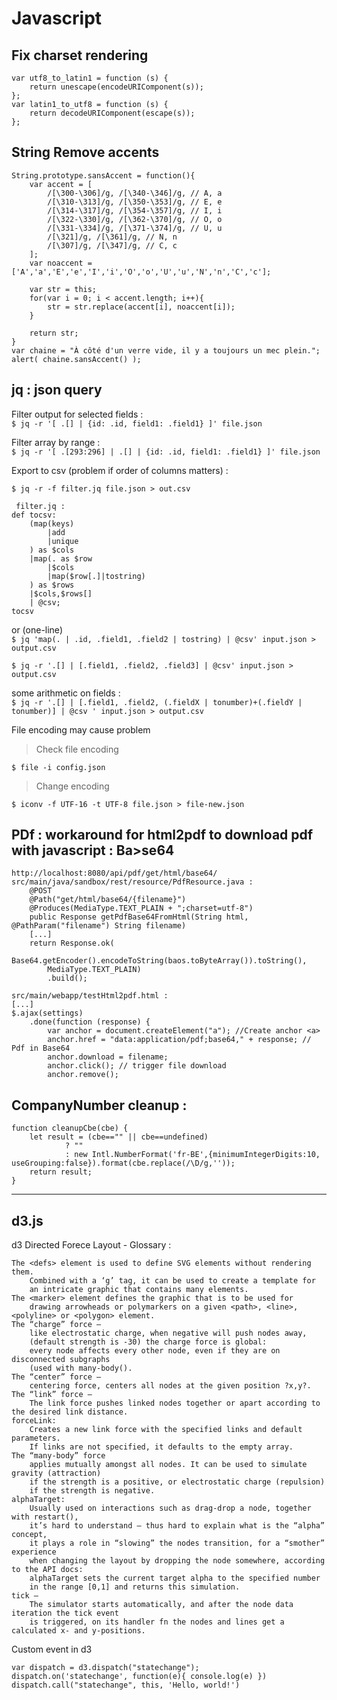 # Javascript

## Fix charset rendering 
```
var utf8_to_latin1 = function (s) {
    return unescape(encodeURIComponent(s));
};
var latin1_to_utf8 = function (s) {
    return decodeURIComponent(escape(s));
};
```

## String Remove accents 
```
String.prototype.sansAccent = function(){
    var accent = [
        /[\300-\306]/g, /[\340-\346]/g, // A, a
        /[\310-\313]/g, /[\350-\353]/g, // E, e
        /[\314-\317]/g, /[\354-\357]/g, // I, i
        /[\322-\330]/g, /[\362-\370]/g, // O, o
        /[\331-\334]/g, /[\371-\374]/g, // U, u
        /[\321]/g, /[\361]/g, // N, n
        /[\307]/g, /[\347]/g, // C, c
    ];
    var noaccent = ['A','a','E','e','I','i','O','o','U','u','N','n','C','c'];
     
    var str = this;
    for(var i = 0; i < accent.length; i++){
        str = str.replace(accent[i], noaccent[i]);
    }
     
    return str;
}
var chaine = "À côté d'un verre vide, il y a toujours un mec plein.";
alert( chaine.sansAccent() );
```

## jq : json query 

Filter output for selected fields :  
`$ jq -r '[ .[] | {id: .id, field1: .field1} ]' file.json `  

Filter array by range :  
`$ jq -r '[ .[293:296] | .[] | {id: .id, field1: .field1} ]' file.json`  

Export to csv (problem if order of columns matters) :  

`$ jq -r -f filter.jq file.json > out.csv`  

```
 filter.jq :
def tocsv:
    (map(keys)
        |add
        |unique
    ) as $cols
    |map(. as $row
        |$cols
        |map($row[.]|tostring)
    ) as $rows
    |$cols,$rows[]
    | @csv;
tocsv
```
or (one-line)  
`$ jq 'map(. | .id, .field1, .field2 | tostring) | @csv' input.json > output.csv`  

`$ jq -r '.[] | [.field1, .field2, .field3] | @csv' input.json > output.csv`  

some arithmetic on fields :  
`$ jq -r '.[] | [.field1, .field2, (.fieldX | tonumber)+(.fieldY | tonumber)] | @csv ' input.json > output.csv`  

File encoding may cause problem  

> Check file encoding  

`$ file -i config.json` 

> Change encoding    

`$ iconv -f UTF-16 -t UTF-8 file.json > file-new.json`  


## PDf : workaround for html2pdf to download pdf with javascript : Ba>se64

```
http://localhost:8080/api/pdf/get/html/base64/
src/main/java/sandbox/rest/resource/PdfResource.java :
	@POST
	@Path("get/html/base64/{filename}")
	@Produces(MediaType.TEXT_PLAIN + ";charset=utf-8")
	public Response getPdfBase64FromHtml(String html, @PathParam("filename") String filename)
	[...]
	return Response.ok(
		Base64.getEncoder().encodeToString(baos.toByteArray()).toString(), 
		MediaType.TEXT_PLAIN)
		.build();

src/main/webapp/testHtml2pdf.html :
[...]
$.ajax(settings)
	.done(function (response) {
		var anchor = document.createElement("a"); //Create anchor <a>
		anchor.href = "data:application/pdf;base64," + response; // Pdf in Base64
		anchor.download = filename;
		anchor.click(); // trigger file download			
		anchor.remove();
```

## CompanyNumber cleanup :  
```
function cleanupCbe(cbe) {
	let result = (cbe=="" || cbe==undefined) 
			? "" 
			: new Intl.NumberFormat('fr-BE',{minimumIntegerDigits:10, useGrouping:false}).format(cbe.replace(/\D/g,''));
	return result;
}
```
---

## d3.js

d3 Directed Forece Layout - Glossary :  
```
The <defs> element is used to define SVG elements without rendering them. 
	Combined with a ‘g’ tag, it can be used to create a template for 
	an intricate graphic that contains many elements.
The <marker> element defines the graphic that is to be used for 
 	drawing arrowheads or polymarkers on a given <path>, <line>, <polyline> or <polygon> element.
The “charge” force — 
	like electrostatic charge, when negative will push nodes away, 
	(default strength is -30) the charge force is global: 
	every node affects every other node, even if they are on disconnected subgraphs 
	(used with many-body().
The “center” force — 
	centering force, centers all nodes at the given position ?x,y?.
The “link” force — 
	The link force pushes linked nodes together or apart according to the desired link distance.
forceLink: 
	Creates a new link force with the specified links and default parameters. 
	If links are not specified, it defaults to the empty array.
The “many-body” force 
	applies mutually amongst all nodes. It can be used to simulate gravity (attraction) 
	if the strength is a positive, or electrostatic charge (repulsion) 
	if the strength is negative.
alphaTarget: 
	Usually used on interactions such as drag-drop a node, together with restart(), 
	it’s hard to understand — thus hard to explain what is the “alpha” concept, 
	it plays a role in “slowing” the nodes transition, for a “smother” experience 
	when changing the layout by dropping the node somewhere, according to the API docs: 
	alphaTarget sets the current target alpha to the specified number 
	in the range [0,1] and returns this simulation.
tick — 
	The simulator starts automatically, and after the node data iteration the tick event 
	is triggered, on its handler fn the nodes and lines get a calculated x- and y-positions. 
```

Custom event in d3
```
var dispatch = d3.dispatch("statechange");
dispatch.on('statechange', function(e){ console.log(e) })
dispatch.call("statechange", this, 'Hello, world!')
```
